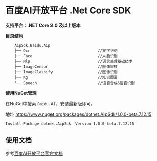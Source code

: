 # 百度AI开放平台 .Net Core SDK

**支持平台：.NET Core 2.0 及以上版本**

**目录结构**

        AipSdk.Baidu.Aip
        ├── Ocr                              //文字识别
        ├── Face                             //人脸识别
        ├── Nlp                              //语言处理基础技术
        ├── ImageCensor                      //图像审核
        ├── ImageClassify                    //图像识别
        ├── Kg                               //知识图谱
        └── Speech                           //语音合成&语音识别


**使用NuGet管理**

在NuGet中搜索 `Baidu.AI`，安装最新版即可。

地址 https://www.nuget.org/packages/dotnet.AipSdk/1.0.0-beta.7.12.15

```
Install-Package dotnet.AipSdk -Version 1.0.0-beta.7.12.15
```


## 使用文档

参考[百度AI开放平台官方文档](http://ai.baidu.com/docs)
